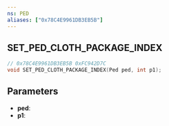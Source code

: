 ```yaml
---
ns: PED
aliases: ["0x78C4E9961DB3EB5B"]
---
```

## SET_PED_CLOTH_PACKAGE_INDEX

```c
// 0x78C4E9961DB3EB5B 0xFC942D7C
void SET_PED_CLOTH_PACKAGE_INDEX(Ped ped, int p1);
```

## Parameters
* **ped**: 
* **p1**: 

